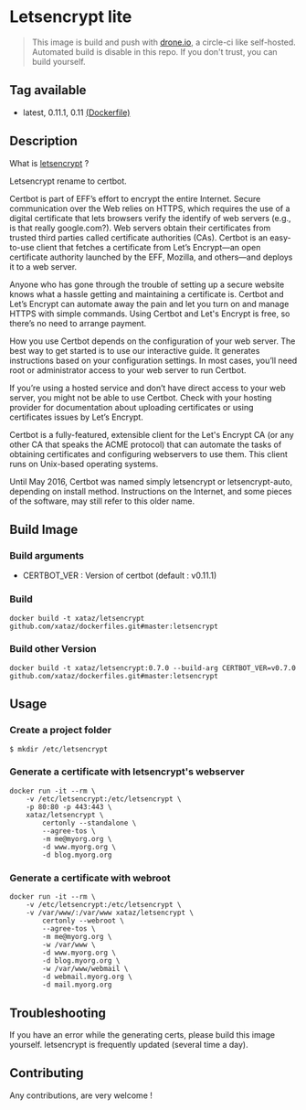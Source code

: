 # Letsencrypt lite

> This image is build and push with [drone.io](https://github.com/drone/drone), a circle-ci like self-hosted.
> Automated build is disable in this repo.
> If you don't trust, you can build yourself.

## Tag available
* latest, 0.11.1, 0.11 [(Dockerfile)](https://github.com/xataz/dockerfiles/tree/master/letsencrypt/Dockerfile)

## Description
What is [letsencrypt](https://github.com/certbot/certbot) ?

Letsencrypt rename to certbot.

Certbot is part of EFF’s effort to encrypt the entire Internet. Secure communication over the Web relies on HTTPS, which requires the use of a digital certificate that lets browsers verify the identify of web servers (e.g., is that really google.com?). Web servers obtain their certificates from trusted third parties called certificate authorities (CAs). Certbot is an easy-to-use client that fetches a certificate from Let’s Encrypt—an open certificate authority launched by the EFF, Mozilla, and others—and deploys it to a web server.

Anyone who has gone through the trouble of setting up a secure website knows what a hassle getting and maintaining a certificate is. Certbot and Let’s Encrypt can automate away the pain and let you turn on and manage HTTPS with simple commands. Using Certbot and Let's Encrypt is free, so there’s no need to arrange payment.

How you use Certbot depends on the configuration of your web server. The best way to get started is to use our interactive guide. It generates instructions based on your configuration settings. In most cases, you’ll need root or administrator access to your web server to run Certbot.

If you’re using a hosted service and don’t have direct access to your web server, you might not be able to use Certbot. Check with your hosting provider for documentation about uploading certificates or using certificates issues by Let’s Encrypt.

Certbot is a fully-featured, extensible client for the Let's Encrypt CA (or any other CA that speaks the ACME protocol) that can automate the tasks of obtaining certificates and configuring webservers to use them. This client runs on Unix-based operating systems.

Until May 2016, Certbot was named simply letsencrypt or letsencrypt-auto, depending on install method. Instructions on the Internet, and some pieces of the software, may still refer to this older name.

## Build Image
### Build arguments
* CERTBOT_VER : Version of certbot (default : v0.11.1)

### Build
```shell
docker build -t xataz/letsencrypt github.com/xataz/dockerfiles.git#master:letsencrypt
```

### Build other Version
```shell
docker build -t xataz/letsencrypt:0.7.0 --build-arg CERTBOT_VER=v0.7.0 github.com/xataz/dockerfiles.git#master:letsencrypt
```


## Usage
### Create a project folder
```shell
$ mkdir /etc/letsencrypt
```

### Generate a certificate with letsencrypt's webserver
```shell
docker run -it --rm \
	-v /etc/letsencrypt:/etc/letsencrypt \
	-p 80:80 -p 443:443 \
	xataz/letsencrypt \
		certonly --standalone \
		--agree-tos \
		-m me@myorg.org \
		-d www.myorg.org \
		-d blog.myorg.org
```

### Generate a certificate with webroot
```shell
docker run -it --rm \
	-v /etc/letsencrypt:/etc/letsencrypt \
	-v /var/www/:/var/www xataz/letsencrypt \
		certonly --webroot \
		--agree-tos \
		-m me@myorg.org \
		-w /var/www \
		-d www.myorg.org \
		-d blog.myorg.org \
		-w /var/www/webmail \
		-d webmail.myorg.org \
		-d mail.myorg.org
```

## Troubleshooting
If you have an error while the generating certs, please build this image yourself. letsencrypt is frequently updated (several time a day).

## Contributing
Any contributions, are very welcome !